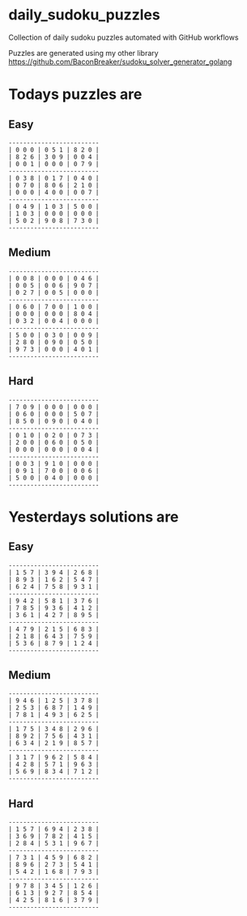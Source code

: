 
# daily_sudoku_puzzles 

Collection of daily sudoku puzzles automated with GitHub workflows 

Puzzles are generated using my other library https://github.com/BaconBreaker/sudoku_solver_generator_golang 
 

# Todays puzzles are 

## Easy 

```
-------------------------
| 0 0 0 | 0 5 1 | 8 2 0 | 
| 8 2 6 | 3 0 9 | 0 0 4 | 
| 0 0 1 | 0 0 0 | 0 7 9 | 
-------------------------
| 0 3 8 | 0 1 7 | 0 4 0 | 
| 0 7 0 | 8 0 6 | 2 1 0 | 
| 0 0 0 | 4 0 0 | 0 0 7 | 
-------------------------
| 0 4 9 | 1 0 3 | 5 0 0 | 
| 1 0 3 | 0 0 0 | 0 0 0 | 
| 5 0 2 | 9 0 8 | 7 3 0 | 
-------------------------
```
## Medium 

```
-------------------------
| 0 0 8 | 0 0 0 | 0 4 6 | 
| 0 0 5 | 0 0 6 | 9 0 7 | 
| 0 2 7 | 0 0 5 | 0 0 0 | 
-------------------------
| 0 6 0 | 7 0 0 | 1 0 0 | 
| 0 0 0 | 0 0 0 | 8 0 4 | 
| 0 3 2 | 0 0 4 | 0 0 0 | 
-------------------------
| 5 0 0 | 0 3 0 | 0 0 9 | 
| 2 8 0 | 0 9 0 | 0 5 0 | 
| 9 7 3 | 0 0 0 | 4 0 1 | 
-------------------------
```
## Hard 

```
-------------------------
| 7 0 9 | 0 0 0 | 0 0 0 | 
| 0 6 0 | 0 0 0 | 5 0 7 | 
| 8 5 0 | 0 9 0 | 0 4 0 | 
-------------------------
| 0 1 0 | 0 2 0 | 0 7 3 | 
| 2 0 0 | 0 6 0 | 0 5 0 | 
| 0 0 0 | 0 0 0 | 0 0 4 | 
-------------------------
| 0 0 3 | 9 1 0 | 0 0 0 | 
| 0 9 1 | 7 0 0 | 0 0 6 | 
| 5 0 0 | 0 4 0 | 0 0 0 | 
-------------------------
```
# Yesterdays solutions are 

## Easy 

```
-------------------------
| 1 5 7 | 3 9 4 | 2 6 8 | 
| 8 9 3 | 1 6 2 | 5 4 7 | 
| 6 2 4 | 7 5 8 | 9 3 1 | 
-------------------------
| 9 4 2 | 5 8 1 | 3 7 6 | 
| 7 8 5 | 9 3 6 | 4 1 2 | 
| 3 6 1 | 4 2 7 | 8 9 5 | 
-------------------------
| 4 7 9 | 2 1 5 | 6 8 3 | 
| 2 1 8 | 6 4 3 | 7 5 9 | 
| 5 3 6 | 8 7 9 | 1 2 4 | 
-------------------------
```
## Medium 

```
-------------------------
| 9 4 6 | 1 2 5 | 3 7 8 | 
| 2 5 3 | 6 8 7 | 1 4 9 | 
| 7 8 1 | 4 9 3 | 6 2 5 | 
-------------------------
| 1 7 5 | 3 4 8 | 2 9 6 | 
| 8 9 2 | 7 5 6 | 4 3 1 | 
| 6 3 4 | 2 1 9 | 8 5 7 | 
-------------------------
| 3 1 7 | 9 6 2 | 5 8 4 | 
| 4 2 8 | 5 7 1 | 9 6 3 | 
| 5 6 9 | 8 3 4 | 7 1 2 | 
-------------------------
```
## Hard 

```
-------------------------
| 1 5 7 | 6 9 4 | 2 3 8 | 
| 3 6 9 | 7 8 2 | 4 1 5 | 
| 2 8 4 | 5 3 1 | 9 6 7 | 
-------------------------
| 7 3 1 | 4 5 9 | 6 8 2 | 
| 8 9 6 | 2 7 3 | 5 4 1 | 
| 5 4 2 | 1 6 8 | 7 9 3 | 
-------------------------
| 9 7 8 | 3 4 5 | 1 2 6 | 
| 6 1 3 | 9 2 7 | 8 5 4 | 
| 4 2 5 | 8 1 6 | 3 7 9 | 
-------------------------
```
